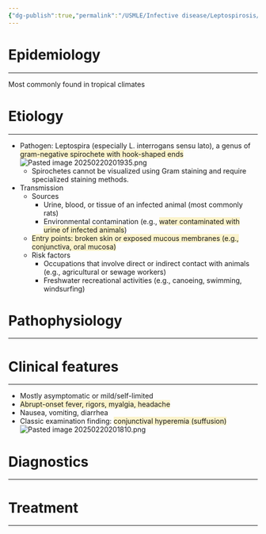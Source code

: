 ```yaml
---
{"dg-publish":true,"permalink":"/USMLE/Infective disease/Leptospirosis/"}
---
```


# Epidemiology
---
Most commonly found in tropical climates

# Etiology
---
- Pathogen: Leptospira (especially L. interrogans sensu lato), a genus of <span style="background:rgba(240, 200, 0, 0.2)">gram-negative spirochete with hook-shaped ends</span>![Pasted image 20250220201935.png](/img/user/appendix/Pasted%20image%2020250220201935.png)
	- Spirochetes cannot be visualized using Gram staining and require specialized staining methods.
- Transmission 
	- Sources
		- Urine, blood, or tissue of an infected animal (most commonly rats)
		- Environmental contamination (e.g., <span style="background:rgba(240, 200, 0, 0.2)">water contaminated with urine of infected animals</span>)
	- <span style="background:rgba(240, 200, 0, 0.2)">Entry points: broken skin or exposed mucous membranes (e.g., conjunctiva, oral mucosa)</span>
	- Risk factors
		- Occupations that involve direct or indirect contact with animals (e.g., agricultural or sewage workers)
		- Freshwater recreational activities (e.g., canoeing, swimming, windsurfing)

# Pathophysiology
---


# Clinical features
---
- Mostly asymptomatic or mild/self-limited
- <span style="background:rgba(240, 200, 0, 0.2)">Abrupt-onset fever, rigors, myalgia, headache</span>
- Nausea, vomiting, diarrhea
- Classic examination finding: <span style="background:rgba(240, 200, 0, 0.2)">conjunctival hyperemia (suffusion)</span>![Pasted image 20250220201810.png](/img/user/appendix/Pasted%20image%2020250220201810.png)

# Diagnostics
---


# Treatment
---

